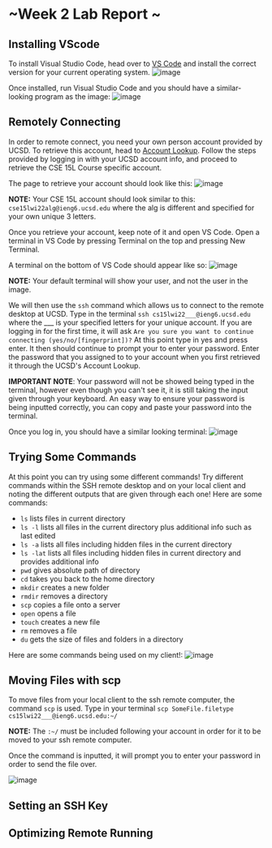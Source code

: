 # ~Week 2 Lab Report ~ 



## Installing VScode
 To install Visual Studio Code, head over to [VS Code](https://code.visualstudio.com/) and install the correct version for your current operating system. 
 ![image](https://user-images.githubusercontent.com/97643301/149487660-69592e37-6e38-4f27-8f0a-8bff40289fc6.png)

Once installed, run Visual Studio Code and you should have a similar-looking program as the image:
![image](https://user-images.githubusercontent.com/97643301/149488043-ffb8e672-381c-477f-975a-8ce59c77c8ef.png)

## Remotely Connecting
In order to remote connect, you need your own person account provided by UCSD. To retrieve this account, head to [Account Lookup](https://sdacs.ucsd.edu/~icc/index.php). Follow the steps provided by logging in with your UCSD account info, and proceed to retrieve the CSE 15L Course specific account. 

The page to retrieve your account should look like this: ![image](https://user-images.githubusercontent.com/97643301/149488927-f6f6e38e-c8cb-40a3-b5bb-60d0cb71d60c.png)

**NOTE:** Your CSE 15L account should look similar to this: `cse15lwi22alg@ieng6.ucsd.edu` where the alg is different and specified for your own unique 3 letters.

Once you retrieve your account, keep note of it and open VS Code. Open a terminal in VS Code by pressing Terminal on the top and pressing New Terminal. 

 A terminal on the bottom of VS Code should appear like so: ![image](https://user-images.githubusercontent.com/97643301/149489426-6eea0e17-9def-4887-bb58-297cff895b72.png)

**NOTE:** Your default terminal will show your user, and not the user in the image.

We will then use the `ssh` command which allows us to connect to the remote desktop at UCSD.
Type in the terminal `ssh cs15lwi22___@ieng6.ucsd.edu` where the ___ is your specified letters for your unique account. If you are logging in for the first time, it will ask `Are you sure you want to continue connecting (yes/no/[fingerprint])?` At this point type in yes and press enter. It then should continue to prompt your to enter your password. Enter the password that you assigned to to your account when you first retrieved it through the UCSD's Account Lookup. 

**IMPORTANT NOTE**: Your password will not be showed being typed in the terminal, however even though you can't see it, it is still taking the input given through your keyboard. An easy way to ensure your password is being inputted correctly, you can copy and paste your password into the terminal.

Once you log in, you should have a similar looking terminal:
![image](https://user-images.githubusercontent.com/97643301/149490453-e4a43fcb-06dd-4688-b38e-c5162b4f16de.png)

## Trying Some Commands
At this point you can try using some different commands! Try different commands within the SSH remote desktop and on your local client and noting the different outputs that are given through each one! 
Here are some commands:
- `ls` lists files in current directory
- `ls -l` lists all files in the current directory plus additional info such as last edited 
- `ls -a` lists all files including hidden files in the current directory
- `ls -lat` lists all files including hidden files in current directory and provides additional info
- `pwd` gives absolute path of directory
- `cd` takes you back to the home directory
- `mkdir` creates a new folder
- `rmdir` removes a directory
- `scp` copies a file onto a server
- `open` opens a file 
- `touch` creates a new file
- `rm` removes a file
- `du` gets the size of files and folders in a directory

Here are some commands being used on my client!: ![image](https://user-images.githubusercontent.com/97643301/149491804-aca43c0c-80bd-4839-a5ca-cdad072aaef5.png)

## Moving Files with scp
To move files from your local client to the ssh remote computer, the command `scp` is used. 
Type in your terminal `scp SomeFile.filetype cs15lwi22___@ieng6.ucsd.edu:~/` 
 
 **NOTE:** The `:~/` must be included following your account in order for it to be moved to your ssh remote computer.
 
Once the command is inputted, it will prompt you to enter your password in order to send the file over.

![image](https://user-images.githubusercontent.com/97643301/149492669-a56cd700-5a74-4650-b456-c4b0498d6f78.png)

## Setting an SSH Key
## Optimizing Remote Running
